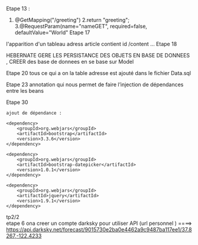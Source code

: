 Etape 13 :
   1. @GetMapping("/greeting")
   2.return "greeting";
   3.@RequestParam(name="nameGET", required=false, defaultValue="World"
Etape 17 
 
   l'apparition d'un tableau adress article  contient id /content ... 
Etape 18 
   
   HEBERNATE GERE LES PERSISTANCE DES OBJETS EN BASE DE DONNEES ,  CREER  des base de donnees en se base sur Model 
	
Etape 20 
   tous ce qui a  on la table adresse  est ajouté dans le fichier Data.sql

Etape 23
     annotation qui nous permet de faire l’injection de dépendances entre les beans
     
     
Etape 30 

 	ajout de dépendance :
 	
 	<dependency>
	    <groupId>org.webjars</groupId>
	   	<artifactId>bootstrap</artifactId>
		<version>3.3.6</version>
	</dependency>

	<dependency>
	    <groupId>org.webjars</groupId>
	    <artifactId>bootstrap-datepicker</artifactId>
	    <version>1.0.1</version>
	</dependency>

	<dependency>
	    <groupId>org.webjars</groupId>
	    <artifactId>jquery</artifactId>
	    <version>1.9.1</version>
	</dependency>


  tp2/2  
etape 6
ona creer un compte darksky pour utiliser API  (url personnel )  ====> https://api.darksky.net/forecast/9015730e2ba0e4462a9c9487ba117ee1/37.8267,-122.4233


   
   
   
